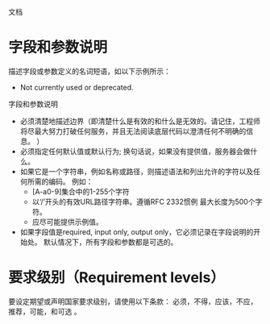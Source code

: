 文档

# 字段和参数说明
描述字段或参数定义的名词短语，如以下示例所示：  
- Not currently used or deprecated.

字段和参数说明  
- 必须清楚地描述边界（即清楚什么是有效的和什么是无效的。请记住，工程师将尽最大努力打破任何服务，并且无法阅读底层代码以澄清任何不明确的信息。 ）
- 必须指定任何默认值或默认行为; 换句话说，如果没有提供值，服务器会做什么。  
- 如果它是一个字符串，例如名称或路径，则描述语法和列出允许的字符以及任何所需的编码。 例如：  
  - [A-a0-9]集合中的1-255个字符
  - 以‘/’开头的有效URL路径字符串。遵循RFC 2332惯例 最大长度为500个字符。
  - 应尽可能提供示例值。
- 如果字段值是required, input only, output only，它必须记录在字段说明的开始处。 默认情况下，所有字段和参数都是可选的。


# 要求级别（Requirement levels）
要设定期望或声明国家要求级别，请使用以下条款： 必须，不得，应该，不应，推荐，可能，和可选 。
